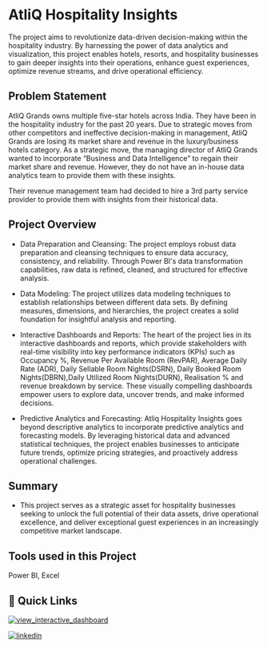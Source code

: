 
# AtliQ Hospitality Insights

The project aims to revolutionize data-driven decision-making within the hospitality industry. By harnessing the power of data analytics and visualization, this project enables hotels, resorts, and hospitality businesses to gain deeper insights into their operations, enhance guest experiences, optimize revenue streams, and drive operational efficiency.

## Problem Statement

AtliQ Grands owns multiple five-star hotels across India. They have been in the hospitality industry for the past 20 years. Due to strategic moves from other competitors and ineffective decision-making in management, AtliQ Grands are losing its market share and revenue in the luxury/business hotels category. As a strategic move, the managing director of AtliQ Grands wanted to incorporate “Business and Data Intelligence” to regain their market share and revenue. However, they do not have an in-house data analytics team to provide them with these insights.

Their revenue management team had decided to hire a 3rd party service provider to provide them with insights from their historical data.


## Project Overview

 - Data Preparation and Cleansing: The project employs robust data preparation and cleansing techniques to ensure data accuracy, consistency, and reliability. Through Power BI's data transformation capabilities, raw data is refined, cleaned, and structured for effective analysis.
 - Data Modeling: The project utilizes data modeling techniques to establish relationships between different data sets. By defining measures, dimensions, and hierarchies, the project creates a solid foundation for insightful analysis and reporting.

 - Interactive Dashboards and Reports: The heart of the project lies in its interactive dashboards and reports, which provide stakeholders with real-time visibility into key performance indicators (KPIs) such as Occupancy %, Revenue Per Available Room (RevPAR), Average Daily Rate (ADR), Daily Sellable Room Nights(DSRN), Daily Booked Room Nights(DBRN),Daily Utilized Room Nights(DURN), Realisation % and revenue breakdown by service. These visually compelling dashboards empower users to explore data, uncover trends, and make informed decisions.

 - Predictive Analytics and Forecasting: Atliq Hospitality Insights goes beyond descriptive analytics to incorporate predictive analytics and forecasting models. By leveraging historical data and advanced statistical techniques, the project enables businesses to anticipate future trends, optimize pricing strategies, and proactively address operational challenges.


## Summary

- This project serves as a strategic asset for hospitality businesses seeking to unlock the full potential of their data assets, drive operational excellence, and deliver exceptional guest experiences in an increasingly competitive market landscape.
##  Tools used in this Project
Power BI, Excel


## 🔗 Quick Links
[![view_interactive_dashboard](https://img.shields.io/badge/view_interactive_dashboard-000?style=for-the-badge&logo=ko-fi&logoColor=white)](https://www.novypro.com/project/atliq-hospitality-insights-2)

[![linkedin](https://img.shields.io/badge/linkedin-0A66C2?style=for-the-badge&logo=linkedin&logoColor=white)](https://www.linkedin.com/in/soumyasahain/)


